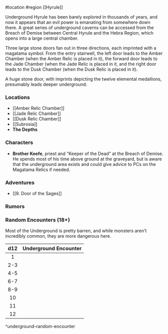 #location #region  [[Hyrule]]

Underground Hyrule has been barely explored in thousands of years, and now it appears that an evil power is emanating from somewhere down there. A great series of underground caverns can be accessed from the Breach of Demise between Central Hyrule and the Hebra Region, which opens into a large central chamber.

Three large stone doors fan out in three directions, each imprinted with a magatama symbol. From the entry stairwell, the left door leads to the Amber Chamber (when the Amber Relic is placed in it), the forward door leads to the Jade Chamber (when the Jade Relic is placed in it, and the right door leads to the Dusk Chamber (when the Dusk Relic is placed in it).

A huge stone door, with imprints depicting the twelve elemental medallions, presumably leads deeper underground.

### Locations

- [[Amber Relic Chamber]]
- [[Jade Relic Chamber]]
- [[Dusk Relic Chamber]]
- [[Subrosia]]
- **The Depths**

### Characters

- **Brother Keefe**, priest and “Keeper of the Dead” at the Breach of Demise. He spends most of his time above ground at the graveyard, but is aware that the underground area exists and could give advice to PCs on the Magatama Relics if needed.

### Adventures

* [[9. Door of the Sages]]

### Rumors


### Random Encounters (18+)

Most of the Underground is pretty barren, and while monsters aren't incredibly common, they are more dangerous here.

| d12 | Underground Encounter |
|:---:|:--------------------- |
|  1  |                       |
| 2-3 |                       |
| 4-5 |                       |
| 6-7 |                       |
| 8-9 |                       |
| 10  |                       |
| 11  |                       |
| 12  |                       |
^underground-random-encounter
